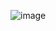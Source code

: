![image](https://user-images.githubusercontent.com/65366947/88027403-0b5da300-caec-11ea-8c39-168958d4a245.png)
